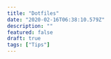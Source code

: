 ```yaml
---
title: "Dotfiles"
date: "2020-02-16T06:38:10.579Z"
description: ""
featured: false
draft: true
tags: ["Tips"]
---
```

